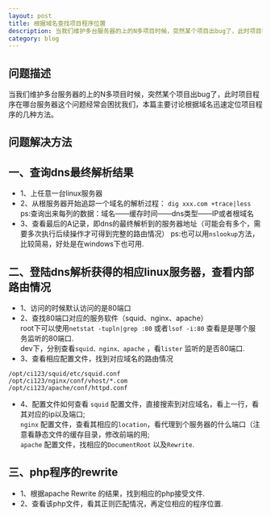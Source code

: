 ```yaml
---
layout: post
title: 根据域名查找项目程序位置
description: 当我们维护多台服务器的上的N多项目时候，突然某个项目出bug了，此时项目程序在哪台服务器这个问题经常会困扰我们，本篇主要讨论根据域名迅速定位项目程序的几种方法。
category: blog
---
```

## 问题描述

当我们维护多台服务器的上的N多项目时候，突然某个项目出bug了，此时项目程序在哪台服务器这个问题经常会困扰我们，本篇主要讨论根据域名迅速定位项目程序的几种方法。

## 问题解决方法

## 一、查询dns最终解析结果

* 1、上任意一台linux服务器
* 2、从根服务器开始追踪一个域名的解析过程： `dig xxx.com +trace|less`<br/>
	ps:查询出来每列的数据：域名——缓存时间——dns类型——IP或者根域名
* 3、查看最后的A记录，即dns的最终解析到的服务器地址（可能会有多个，需要多次执行后续操作才可得到完整的路由情况）
	ps:也可以用`nslookup`方法，比较简易，好处是在windows下也可用.

## 二、登陆dns解析获得的相应linux服务器，查看内部路由情况

* 1、访问的时候默认访问的是80端口
* 2、查找80端口对应的服务软件（squid、nginx、apache）<br/>
root下可以使用`netstat -tupln|grep :80` 或者`lsof -i:80` 查看是是哪个服务监听的80端口.<br/>
dev下，分别查看`squid、nginx、apache` ，看`lister` 监听的是否80端口.<br/>
* 3、查看相应配置文件，找到对应域名的路由情况
	
```
/opt/ci123/squid/etc/squid.conf
/opt/ci123/nginx/conf/vhost/*.com
/opt/ci123/apache/conf/httpd.conf
```		
* 4、配置文件如何查看
`squid` 配置文件，直接搜索到对应域名，看上一行，看其对应的ip以及端口;<br/>
`nginx` 配置文件，查看其相应的`location`，看代理到个服务器的什么端口（注意看静态文件的缓存目录，修改前端的用;<br/>
`apache` 配置文件，找相应的`DocumentRoot` 以及`Rewrite`.

## 三、php程序的rewrite

* 1、根据apache Rewrite 的结果，找到相应的php接受文件.
* 2、查看该php文件，看其正则匹配情况，再定位相应的程序位置.

